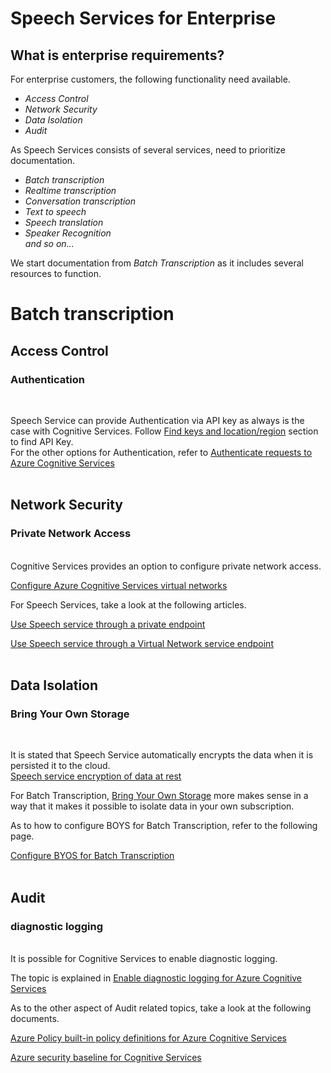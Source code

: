 <h1>Speech Services for Enterprise</h1>
<h2>What is enterprise requirements?</h2>
For enterprise customers, the following functionality need available.
<i><ul>
  <li>Access Control</li>
  <li>Network Security</li>
  <li>Data Isolation</li>
  <li>Audit</li>
</ul></i>

As Speech Services consists of several services, need to prioritize documentation.

<i><ul>
  <li>Batch transcription</li>
  <li>Realtime transcription</li>
  <li>Conversation transcription</li>
  <li>Text to speech</li>
  <li>Speech translation</li>
  <li>Speaker Recognition</li>
  and so on...
</ul></i>

We start documentation from <i>Batch Transcription</i> as it includes several resources to function.
<br>

<h1>Batch transcription</h1>
<h2>Access Control</h2>
<h3>Authentication</h3>
<br>

Speech Service can provide Authentication via API key as always is the case with Cognitive Services. 
Follow [Find keys and location/region](https://docs.microsoft.com/en-us/azure/cognitive-services/speech-service/overview#try-the-speech-service-for-free) section to find API Key.<br>
For the other options for Authentication, refer to [Authenticate requests to Azure Cognitive Services](https://docs.microsoft.com/en-us/azure/cognitive-services/authentication)
<br><br>

<h2>Network Security</h2>
<h3>Private Network Access</h3>
<br>
Cognitive Services provides an option to configure private network access. 

[Configure Azure Cognitive Services virtual networks](https://docs.microsoft.com/en-us/azure/cognitive-services/cognitive-services-virtual-networks?tabs=portal)
<br>


For Speech Services, take a look at the following articles.

[Use Speech service through a private endpoint](https://docs.microsoft.com/en-us/azure/cognitive-services/speech-service/speech-services-private-link?tabs=portal)
<br>

[Use Speech service through a Virtual Network service endpoint](https://docs.microsoft.com/en-us/azure/cognitive-services/speech-service/speech-service-vnet-service-endpoint)
<br><br>

<h2>Data Isolation</h2>
<h3>Bring Your Own Storage</h3>
<br>

It is stated that Speech Service automatically encrypts the data when it is persisted it to the cloud.<br>
[Speech service encryption of data at rest](https://docs.microsoft.com/en-us/azure/cognitive-services/speech-service/speech-encryption-of-data-at-rest)
<br>

For Batch Transcription, [Bring Your Own Storage](https://docs.microsoft.com/en-us/azure/cognitive-services/speech-service/speech-encryption-of-data-at-rest#bring-your-own-storage-byos-for-customization-and-logging) more makes sense in a way that it makes it possible to isolate data in your own subscription.
<br>

As to how to configure BOYS for Batch Transcription, refer to the following page.
<br>

[Configure BYOS for Batch Transcription](./BatchTranscription/BatchTranscription.md) 
<br><br>

<h2>Audit</h2>
<h3>diagnostic logging</h3>
<br>
It is possible for Cognitive Services to enable diagnostic logging.
<br>

The topic is explained in [Enable diagnostic logging for Azure Cognitive Services](https://docs.microsoft.com/en-us/azure/cognitive-services/diagnostic-logging)

As to the other aspect of Audit related topics, take a look at the following documents.
<br>

[Azure Policy built-in policy definitions for Azure Cognitive Services](https://docs.microsoft.com/en-us/azure/cognitive-services/policy-reference)
<br>

[Azure security baseline for Cognitive Services](https://docs.microsoft.com/en-us/security/benchmark/azure/baselines/cognitive-services-security-baseline)